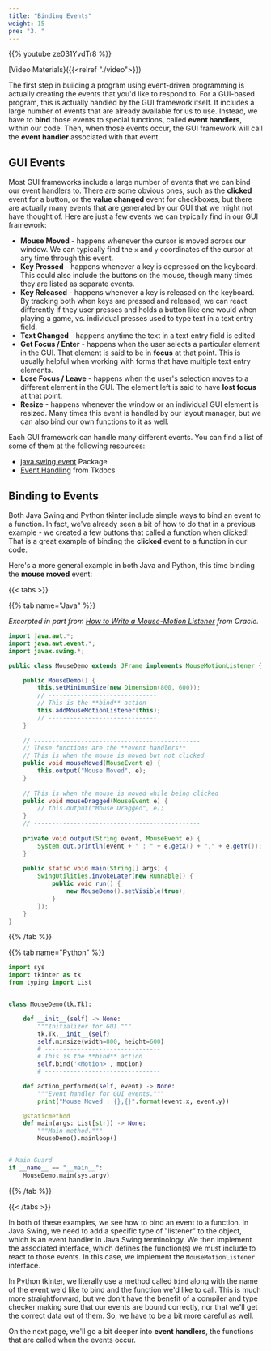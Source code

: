 ```yaml
---
title: "Binding Events"
weight: 15
pre: "3. "
---
```


{{% youtube ze031YvdTr8 %}}

[Video Materials}({{<relref "./video">}})

The first step in building a program using event-driven programming is actually creating the events that you'd like to respond to. For a GUI-based program, this is actually handled by the GUI framework itself. It includes a large number of events that are already available for us to use. Instead, we have to **bind** those events to special functions, called **event handlers**, within our code. Then, when those events occur, the GUI framework will call the **event handler** associated with that event.

## GUI Events

Most GUI frameworks include a large number of events that we can bind our event handlers to. There are some obvious ones, such as the **clicked** event for a button, or the **value changed** event for checkboxes, but there are actually many events that are generated by our GUI that we might not have thought of. Here are just a few events we can typically find in our GUI framework:

* **Mouse Moved** - happens whenever the cursor is moved across our window. We can typically find the `x` and `y` coordinates of the cursor at any time through this event.
* **Key Pressed** - happens whenever a key is depressed on the keyboard. This could also include the buttons on the mouse, though many times they are listed as separate events.
* **Key Released** - happens whenever a key is released on the keyboard. By tracking both when keys are pressed and released, we can react differently if they user presses and holds a button like one would when playing a game, vs. individual presses used to type text in a text entry field.
* **Text Changed** - happens anytime the text in a text entry field is edited
* **Get Focus / Enter** - happens when the user selects a particular element in the GUI. That element is said to be in **focus** at that point. This is usually helpful when working with forms that have multiple text entry elements. 
* **Lose Focus / Leave** - happens when the user's selection moves to a different element in the GUI. The element left is said to have **lost focus** at that point. 
* **Resize** - happens whenever the window or an individual GUI element is resized. Many times this event is handled by our layout manager, but we can also bind our own functions to it as well.

Each GUI framework can handle many different events. You can find a list of some of them at the following resources:

* [java.swing.event](https://docs.oracle.com/javase/8/docs/api/javax/swing/event/package-summary.html) Package
* [Event Handling](https://tkdocs.com/tutorial/concepts.html#events) from Tkdocs

## Binding to Events

Both Java Swing and Python tkinter include simple ways to bind an event to a function. In fact, we've already seen a bit of how to do that in a previous example - we created a few buttons that called a function when clicked! That is a great example of binding the **clicked** event to a function in our code.

Here's a more general example in both Java and Python, this time binding the **mouse moved** event:

{{< tabs >}}

{{% tab name="Java" %}}

_Excerpted in part from [How to Write a Mouse-Motion Listener](https://docs.oracle.com/javase/tutorial/uiswing/events/mousemotionlistener.html) from Oracle._

```java
import java.awt.*;
import java.awt.event.*;
import javax.swing.*;

public class MouseDemo extends JFrame implements MouseMotionListener {

    public MouseDemo() {
        this.setMinimumSize(new Dimension(800, 600));
        // ------------------------------
        // This is the **bind** action
        this.addMouseMotionListener(this);
        // ------------------------------
    }
    
    // ----------------------------------------------
    // These functions are the **event handlers**
    // This is when the mouse is moved but not clicked
    public void mouseMoved(MouseEvent e) {
        this.output("Mouse Moved", e);
    }
    
    // This is when the mouse is moved while being clicked
    public void mouseDragged(MouseEvent e) {
        // this.output("Mouse Dragged", e);
    }
    // ----------------------------------------------
    
    private void output(String event, MouseEvent e) {
        System.out.println(event + " : " + e.getX() + "," + e.getY());
    }
    
    public static void main(String[] args) {
        SwingUtilities.invokeLater(new Runnable() {
            public void run() {
                new MouseDemo().setVisible(true);
            }
        });
    }
}
```

{{% /tab %}}

{{% tab name="Python" %}}
```python
import sys
import tkinter as tk
from typing import List


class MouseDemo(tk.Tk):

    def __init__(self) -> None:
        """Initializer for GUI."""
        tk.Tk.__init__(self)
        self.minsize(width=800, height=600)
        # --------------------------------
        # This is the **bind** action
        self.bind('<Motion>', motion)
        # --------------------------------

    def action_performed(self, event) -> None:
        """Event handler for GUI events."""
        print("Mouse Moved : {},{}".format(event.x, event.y))

    @staticmethod
    def main(args: List[str]) -> None:
        """Main method."""
        MouseDemo().mainloop()


# Main Guard
if __name__ == "__main__":
    MouseDemo.main(sys.argv)
```

{{% /tab %}}

{{< /tabs >}}

In both of these examples, we see how to bind an event to a function. In Java Swing, we need to add a specific type of "listener" to the object, which is an event handler in Java Swing terminology. We then implement the associated interface, which defines the function(s) we must include to react to those events. In this case, we implement the `MouseMotionListener` interface. 

In Python tkinter, we literally use a method called `bind` along with the name of the event we'd like to bind and the function we'd like to call. This is much more straightforward, but we don't have the benefit of a compiler and type checker making sure that our events are bound correctly, nor that we'll get the correct data out of them. So, we have to be a bit more careful as well.

On the next page, we'll go a bit deeper into **event handlers**, the functions that are called when the events occur. 
